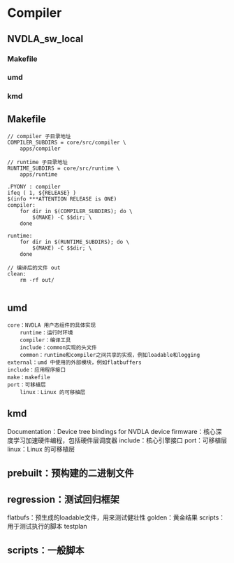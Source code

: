 # Compiler
## NVDLA_sw_local
### Makefile
### umd
### kmd


## Makefile
```
// compiler 子目录地址
COMPILER_SUBDIRS = core/src/compiler \
	apps/compiler

// runtime 子目录地址
RUNTIME_SUBDIRS = core/src/runtime \
	apps/runtime

.PYONY : compiler
ifeq ( 1, ${RELEASE} )
$(info ***ATTENTION RELEASE is ONE)
compiler:
	for dir in $(COMPILER_SUBDIRS); do \
		$(MAKE) -C $$dir; \
	done

runtime:
	for dir in $(RUNTIME_SUBDIRS); do \
		$(MAKE) -C $$dir; \
	done

// 编译后的文件 out
clean:
	rm -rf out/
  
```

## umd
    core：NVDLA 用户态组件的具体实现  
        runtime：运行时环境  
        compiler：编译工具  
        include：common实现的头文件  
        common：runtime和compiler之间共享的实现，例如loadable和logging  
    external：umd 中使用的外部模块，例如flatbuffers  
    include：应用程序接口  
    make：makefile  
    port：可移植层  
        linux：Linux 的可移植层  
## kmd
  Documentation：Device tree bindings for NVDLA device
  firmware：核心深度学习加速硬件编程，包括硬件层调度器
  include：核心引擎接口
  port：可移植层
    linux：Linux 的可移植层
## prebuilt：预构建的二进制文件
## regression：测试回归框架
  flatbufs：预生成的loadable文件，用来测试健壮性
  golden：黄金结果
  scripts：用于测试执行的脚本
  testplan
## scripts：一般脚本
